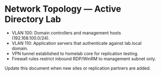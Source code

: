 # Network Topology — Active Directory Lab

- VLAN 100: Domain controllers and management hosts (192.168.100.0/24).
- VLAN 110: Application servers that authenticate against lab.local domain.
- VPN tunnel established to homelab core for replication testing.
- Firewall rules restrict inbound RDP/WinRM to management subnet only.

Update this document when new sites or replication partners are added.
